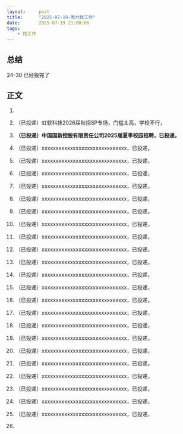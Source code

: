 ```yaml
---
layout:     post
title:      "2025-07-19-周六找工作"
date:       2025-07-19 21:00:06
tags:
    - 找工作
---
```


## 总结

24-30 已经投完了


## 正文

1. 
1. （已投递）虹软科技2026届秋招SP专场，门槛太高，学校不行，

1. **（已投递）中国国新控股有限责任公司2025届夏季校园招聘，已投递，**

1. （已投递）xxxxxxxxxxxxxxxxxxxxxxxxxxxxxx，已投递，
1. （已投递）xxxxxxxxxxxxxxxxxxxxxxxxxxxxxx，已投递，
1. （已投递）xxxxxxxxxxxxxxxxxxxxxxxxxxxxxx，已投递，

1. （已投递）xxxxxxxxxxxxxxxxxxxxxxxxxxxxxx，已投递，
1. （已投递）xxxxxxxxxxxxxxxxxxxxxxxxxxxxxx，已投递，

1. （已投递）xxxxxxxxxxxxxxxxxxxxxxxxxxxxxx，已投递，

1. （已投递）xxxxxxxxxxxxxxxxxxxxxxxxxxxxxx，已投递，
1. （已投递）xxxxxxxxxxxxxxxxxxxxxxxxxxxxxx，已投递，
1. （已投递）xxxxxxxxxxxxxxxxxxxxxxxxxxxxxx，已投递，

1. （已投递）xxxxxxxxxxxxxxxxxxxxxxxxxxxxxx，已投递，
1. （已投递）xxxxxxxxxxxxxxxxxxxxxxxxxxxxxx，已投递，

1. （已投递）xxxxxxxxxxxxxxxxxxxxxxxxxxxxxx，已投递，

1. （已投递）xxxxxxxxxxxxxxxxxxxxxxxxxxxxxx，已投递，
1. （已投递）xxxxxxxxxxxxxxxxxxxxxxxxxxxxxx，已投递，
1. （已投递）xxxxxxxxxxxxxxxxxxxxxxxxxxxxxx，已投递，

1. （已投递）xxxxxxxxxxxxxxxxxxxxxxxxxxxxxx，已投递，
1. （已投递）xxxxxxxxxxxxxxxxxxxxxxxxxxxxxx，已投递，

1. （已投递）xxxxxxxxxxxxxxxxxxxxxxxxxxxxxx，已投递，

1. （已投递）xxxxxxxxxxxxxxxxxxxxxxxxxxxxxx，已投递，
1. （已投递）xxxxxxxxxxxxxxxxxxxxxxxxxxxxxx，已投递，
1. （已投递）xxxxxxxxxxxxxxxxxxxxxxxxxxxxxx，已投递，

1. （已投递）xxxxxxxxxxxxxxxxxxxxxxxxxxxxxx，已投递，
1. 












